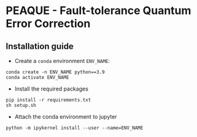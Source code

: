 # PEAQUE - Fault-tolerance Quantum Error Correction

## Installation guide
- Create a `conda` environment `ENV_NAME`: 
```
conda create -n ENV_NAME python==3.9
conda activate ENV_NAME
```
- Install the required packages
```
pip install -r requirements.txt
sh setup.sh
```
- Attach the conda environment to jupyter
```
python -m ipykernel install --user --name=ENV_NAME
```
